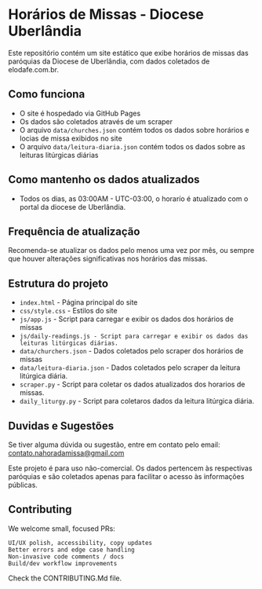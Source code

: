 # Horários de Missas - Diocese Uberlândia

Este repositório contém um site estático que exibe horários de missas das paróquias da Diocese de Uberlândia, com dados coletados de elodafe.com.br.

## Como funciona

- O site é hospedado via GitHub Pages
- Os dados são coletados através de um scraper
- O arquivo `data/churches.json` contém todos os dados sobre horários e locias de missa exibidos no site
- O arquivo `data/leitura-diaria.json` contém todos os dados sobre as leituras litúrgicas diárias

## Como mantenho os dados atualizados

- Todos os dias, as 03:00AM - UTC-03:00, o horarío é atualizado com o portal da diocese de Uberlândia.

## Frequência de atualização

Recomenda-se atualizar os dados pelo menos uma vez por mês, ou sempre que houver alterações significativas nos horários das missas.

## Estrutura do projeto

- `index.html` - Página principal do site
- `css/style.css` - Estilos do site
- `js/app.js` - Script para carregar e exibir os dados dos horários de missas
- `js/daily-readings.js - Script para carregar e exibir os dados das leituras litúrgicas diárias.`
- `data/churchers.json` - Dados coletados pelo scraper dos horários de missas
- `data/leitura-diaria.json` - Dados coletados pelo scraper da leitura litúrgica diária.
- `scraper.py` - Script para coletar os dados atualizados dos horarios de missas.
- `daily_liturgy.py` - Script para coletaros dados da leitura litúrgica diária.

## Duvidas e Sugestões

Se tiver alguma dúvida ou sugestão, entre em contato pelo email: contato.nahoradamissa@gmail.com

Este projeto é para uso não-comercial. Os dados pertencem às respectivas paróquias e são coletados apenas para facilitar o acesso às informações públicas.

## Contributing

We welcome small, focused PRs:

    UI/UX polish, accessibility, copy updates
    Better errors and edge case handling
    Non-invasive code comments / docs
    Build/dev workflow improvements
Check the CONTRIBUTING.Md file.
